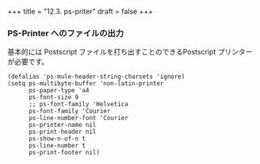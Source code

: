 +++
title = "12.3. ps-priter"
draft = false
+++

### PS-Printer へのファイルの出力
基本的には Postscript ファイルを打ち出すことのできるPostscript プリンターが必要です。

```code
(defalias 'ps-mule-header-string-charsets 'ignore)
(setq ps-multibyte-buffer 'non-latin-printer
	  ps-paper-type 'a4
	  ps-font-size 9
	  ;; ps-font-family 'Helvetica
	  ps-font-family 'Courier
	  ps-line-number-font 'Courier
	  ps-printer-name nil
	  ps-print-header nil
	  ps-show-n-of-n t
	  ps-line-number t
	  ps-print-footer nil)
```
